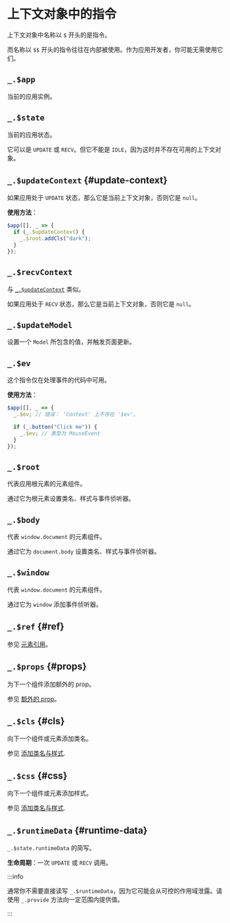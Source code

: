 # 上下文对象中的指令

上下文对象中名称以 `$` 开头的是指令。

而名称以 `$$` 开头的指令往往在内部被使用。作为应用开发者，你可能无需使用它们。

## `_.$app`

当前的应用实例。

## `_.$state`

当前的应用状态。

它可以是 `UPDATE` 或 `RECV`。但它不能是 `IDLE`，因为这时并不存在可用的上下文对象。

## `_.$updateContext` {#update-context}

如果应用处于 `UPDATE` 状态，那么它是当前上下文对象，否则它是 `null`。

**使用方法**：

```ts
$app([], _ => {
  if (_.$updateContext) {
    _.$root.addCls("dark");
  }
});
```

## `_.$recvContext`

与 [`_.$updateContext`](#update-context) 类似。

如果应用处于 `RECV` 状态，那么它是当前上下文对象，否则它是 `null`。

## `_.$updateModel`

设置一个 `Model` 所包含的值，并触发页面更新。

## `_.$ev`

这个指令仅在处理事件的代码中可用。

**使用方法**：

```ts
$app([], _ => {
  _.$ev; // 错误： 'Context' 上不存在 '$ev'。

  if (_.button("Click me")) {
    _.$ev; // 类型为 MouseEvent
  }
});
```

## `_.$root`

代表应用根元素的元素组件。

通过它为根元素设置类名、样式与事件侦听器。

## `_.$body`

代表 `window.document` 的元素组件。

通过它为 `document.body` 设置类名、样式与事件侦听器。

## `_.$window`

代表 `window.document` 的元素组件。

通过它为 `window` 添加事件侦听器。

## `_.$ref` {#ref}

参见 [元素引用](../essentials/lowlevel#ref-element)。

## `_.$props` {#props}

为下一个组件添加额外的 prop。

参见 [额外的 prop](../essentials/component#extra-props)。

## `_.$cls` {#cls}

向下一个组件或元素添加类名。

参见 [添加类名与样式](../essentials/rendering-basics#add-classes-and-styles).

## `_.$css` {#css}

向下一个组件或元素添加样式。

参见 [添加类名与样式](../essentials/rendering-basics#add-classes-and-styles).

## `_.$runtimeData` {#runtime-data}

`_.$state.runtimeData` 的简写。

**生命周期**：一次 `UPDATE` 或 `RECV` 调用。

:::info

通常你不需要直接读写 `_.$runtimeData`，因为它可能会从可控的作用域泄露。请使用 `_.provide` 方法向一定范围内提供值。

:::

